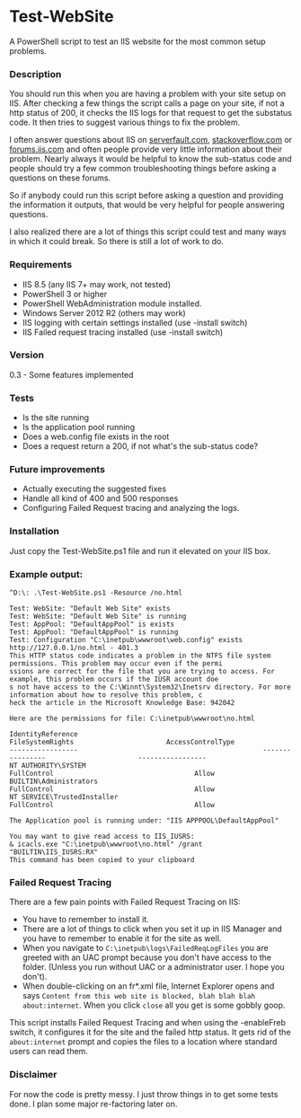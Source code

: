 # Test-WebSite
A PowerShell script to test an IIS website for the most common setup problems.

### Description

You should run this when you are having a problem with your site setup on IIS.
After checking a few things the script calls a page on your site, if not a http status of 200, it checks the IIS logs for that request to get the substatus code.
It then tries to suggest various things to fix the problem.

I often answer questions about IIS on [serverfault.com](http://serverfault.com), [stackoverflow.com](http://stackoverflow.com/) or [forums.iis.com](http://forums.iis.net/) and often people provide very little information about their problem.
Nearly always it would be helpful to know the sub-status code and people should try a few common troubleshooting things before asking a questions on these forums.

So if anybody could run this script before asking a question and providing the information it outputs, that would be very helpful for people answering questions.

I also realized there are a lot of things this script could test and many ways in which it could break. So there is still a lot of work to do.

### Requirements

- IIS 8.5 (any IIS 7+ may work, not tested)
- PowerShell 3 or higher
- PowerShell WebAdministration module installed.
- Windows Server 2012 R2 (others may work)
- IIS logging with certain settings installed (use -install switch)
- IIS Failed request tracing installed (use -install switch)

### Version

0.3 - Some features implemented

### Tests

- Is the site running
- Is the application pool running
- Does a web.config file exists in the root
- Does a request return a 200, if not what's the sub-status code?

### Future improvements

- Actually executing the suggested fixes
- Handle all kind of 400 and 500 responses
- Configuring Failed Request tracing and analyzing the logs.

### Installation

Just copy the Test-WebSite.ps1 file and run it elevated on your IIS box.

### Example output:

    ^D:\: .\Test-WebSite.ps1 -Resource /no.html

    Test: WebSite: "Default Web Site" exists
    Test: WebSite: "Default Web Site" is running
    Test: AppPool: "DefaultAppPool" is exists
    Test: AppPool: "DefaultAppPool" is running
    Test: Configuration "C:\inetpub\wwwroot\web.config" exists
    http://127.0.0.1/no.html - 401.3
    This HTTP status code indicates a problem in the NTFS file system permissions. This problem may occur even if the permi
    ssions are correct for the file that you are trying to access. For example, this problem occurs if the IUSR account doe
    s not have access to the C:\Winnt\System32\Inetsrv directory. For more information about how to resolve this problem, c
    heck the article in the Microsoft Knowledge Base: 942042

    Here are the permissions for file: C:\inetpub\wwwroot\no.html

    IdentityReference                                              FileSystemRights                       AccessControlType
    -----------------                                              ----------------                       -----------------
    NT AUTHORITY\SYSTEM                                                 FullControl                                   Allow
    BUILTIN\Administrators                                              FullControl                                   Allow
    NT SERVICE\TrustedInstaller                                         FullControl                                   Allow

    The Application pool is running under: "IIS APPPOOL\DefaultAppPool"

    You may want to give read access to IIS_IUSRS:
    & icacls.exe "C:\inetpub\wwwroot\no.html" /grant "BUILTIN\IIS_IUSRS:RX"
    This command has been copied to your clipboard

### Failed Request Tracing

There are a few pain points with Failed Request Tracing on IIS:

- You have to remember to install it.
- There are a lot of things to click when you set it up in IIS Manager and you have to remember to enable it for the site as well.
- When you navigate to `C:\inetpub\logs\FailedReqLogFiles` you are greeted with an UAC prompt because you don't have access to the folder. (Unless you run without UAC or a administrator user. I hope you don't).
- When double-clicking on an fr*.xml file, Internet Explorer opens and says `Content from this web site is blocked, blah blah blah about:internet`. When you click `close` all you get is some gobbly goop.

This script installs Failed Request Tracing and when using the -enableFreb switch, it configures it for the site and the failed http status. It gets rid of the `about:internet` prompt and copies the files to a location where standard users can read them.  

### Disclaimer

For now the code is pretty messy. I just throw things in to get some tests done.
I plan some major re-factoring later on.